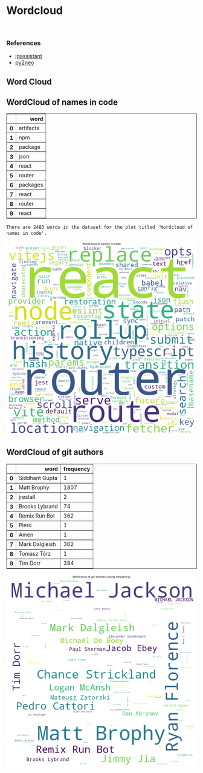 # Wordcloud
<br>  

### References
- [jqassistant](https://jqassistant.org)
- [py2neo](https://py2neo.org/2021.1/)





## Word Cloud

## WordCloud of names in code




<div>
<table border="1" class="dataframe">
  <thead>
    <tr style="text-align: right;">
      <th></th>
      <th>word</th>
    </tr>
  </thead>
  <tbody>
    <tr>
      <th>0</th>
      <td>artifacts</td>
    </tr>
    <tr>
      <th>1</th>
      <td>npm</td>
    </tr>
    <tr>
      <th>2</th>
      <td>package</td>
    </tr>
    <tr>
      <th>3</th>
      <td>json</td>
    </tr>
    <tr>
      <th>4</th>
      <td>react</td>
    </tr>
    <tr>
      <th>5</th>
      <td>router</td>
    </tr>
    <tr>
      <th>6</th>
      <td>packages</td>
    </tr>
    <tr>
      <th>7</th>
      <td>react</td>
    </tr>
    <tr>
      <th>8</th>
      <td>router</td>
    </tr>
    <tr>
      <th>9</th>
      <td>react</td>
    </tr>
  </tbody>
</table>
</div>



    There are 2483 words in the dataset for the plot titled 'Wordcloud of names in code'.



    
![png](Wordcloud_files/Wordcloud_14_1.png)
    


## WordCloud of git authors




<div>
<table border="1" class="dataframe">
  <thead>
    <tr style="text-align: right;">
      <th></th>
      <th>word</th>
      <th>frequency</th>
    </tr>
  </thead>
  <tbody>
    <tr>
      <th>0</th>
      <td>Siddhant Gupta</td>
      <td>1</td>
    </tr>
    <tr>
      <th>1</th>
      <td>Matt Brophy</td>
      <td>1807</td>
    </tr>
    <tr>
      <th>2</th>
      <td>jrestall</td>
      <td>2</td>
    </tr>
    <tr>
      <th>3</th>
      <td>Brooks Lybrand</td>
      <td>74</td>
    </tr>
    <tr>
      <th>4</th>
      <td>Remix Run Bot</td>
      <td>362</td>
    </tr>
    <tr>
      <th>5</th>
      <td>Piero</td>
      <td>1</td>
    </tr>
    <tr>
      <th>6</th>
      <td>Amen</td>
      <td>1</td>
    </tr>
    <tr>
      <th>7</th>
      <td>Mark Dalgleish</td>
      <td>362</td>
    </tr>
    <tr>
      <th>8</th>
      <td>Tomasz Tórz</td>
      <td>1</td>
    </tr>
    <tr>
      <th>9</th>
      <td>Tim Dorr</td>
      <td>384</td>
    </tr>
  </tbody>
</table>
</div>




    
![png](Wordcloud_files/Wordcloud_17_0.png)
    

